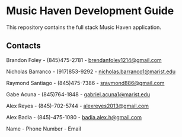 # Music Haven Development Guide

This repository contains the full stack Music Haven application.

## Contacts

Brandon Foley - 
(845)475-2781 -
brendanfoley1214@gmail.com

Nicholas Barranco - 
(917)853-9292 -
nicholas.barranco1@marist.edu

Raymond Santiago - 
(845)475-7386 - 
sraymond886@gmail.com 

Gabe Acuna - 
(845)764-1848 - 
gabriel.acuna1@marist.edu 

Alex Reyes - 
(845)-702-5744 - 
alexreyes2013@gmail.com 

Alex Badia -
(845)-475-1080 -
badia.alex.h@gmail.com

Name - 
Phone Number -
Email
